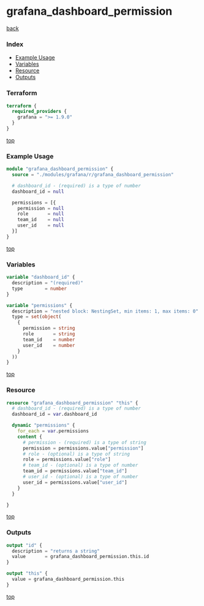# grafana_dashboard_permission

[back](../grafana.md)

### Index

- [Example Usage](#example-usage)
- [Variables](#variables)
- [Resource](#resource)
- [Outputs](#outputs)

### Terraform

```terraform
terraform {
  required_providers {
    grafana = ">= 1.9.0"
  }
}
```

[top](#index)

### Example Usage

```terraform
module "grafana_dashboard_permission" {
  source = "./modules/grafana/r/grafana_dashboard_permission"

  # dashboard_id - (required) is a type of number
  dashboard_id = null

  permissions = [{
    permission = null
    role       = null
    team_id    = null
    user_id    = null
  }]
}
```

[top](#index)

### Variables

```terraform
variable "dashboard_id" {
  description = "(required)"
  type        = number
}

variable "permissions" {
  description = "nested block: NestingSet, min items: 1, max items: 0"
  type = set(object(
    {
      permission = string
      role       = string
      team_id    = number
      user_id    = number
    }
  ))
}
```

[top](#index)

### Resource

```terraform
resource "grafana_dashboard_permission" "this" {
  # dashboard_id - (required) is a type of number
  dashboard_id = var.dashboard_id

  dynamic "permissions" {
    for_each = var.permissions
    content {
      # permission - (required) is a type of string
      permission = permissions.value["permission"]
      # role - (optional) is a type of string
      role = permissions.value["role"]
      # team_id - (optional) is a type of number
      team_id = permissions.value["team_id"]
      # user_id - (optional) is a type of number
      user_id = permissions.value["user_id"]
    }
  }

}
```

[top](#index)

### Outputs

```terraform
output "id" {
  description = "returns a string"
  value       = grafana_dashboard_permission.this.id
}

output "this" {
  value = grafana_dashboard_permission.this
}
```

[top](#index)